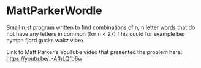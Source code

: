 # MattParkerWordle

Small rust program written to find combinations of n, n letter words that do not have any letters in common (for n < 27)
This could for example be:
  nymph
  fjord
  gucks
  waltz
  vibex

Link to Matt Parker's YouTube video that presented the problem here: https://youtu.be/_-AfhLQfb6w
